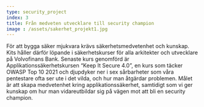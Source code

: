```yaml
---
type: security_project
index: 3
title: Från medveten utvecklare till security champion
image : /assets/sakerhet_projekt1.jpg
---
```


För att bygga säker mjukvara krävs säkerhetsmedvetenhet och kunskap. Kits håller därför löpande i säkerhetskurser för alla arkitekter och utvecklare på Volvofinans Bank.
Senaste kurs genomförd är Applikationssäkerhetskursen “Keep It Secure 4.0”, en kurs som täcker OWASP Top 10 2021 och djupdyker ner i sex sårbarheter som våra pentestare ofta ser ute i det vilda, och hur man åtgärdar problemen. Målet är att skapa medvetenhet kring applikationssäkerhet, samtidigt som vi ger kunskap om hur man vidareutbildar sig på vägen mot att bli en security champion.
